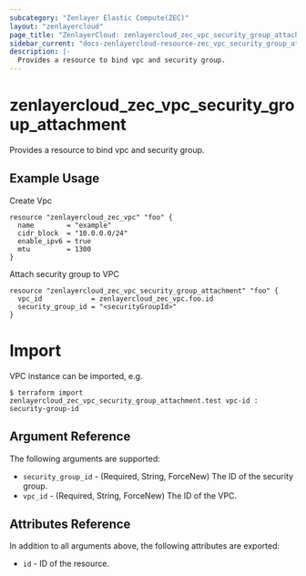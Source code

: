 ```yaml
---
subcategory: "Zenlayer Elastic Compute(ZEC)"
layout: "zenlayercloud"
page_title: "ZenlayerCloud: zenlayercloud_zec_vpc_security_group_attachment"
sidebar_current: "docs-zenlayercloud-resource-zec_vpc_security_group_attachment"
description: |-
  Provides a resource to bind vpc and security group.
---
```


# zenlayercloud_zec_vpc_security_group_attachment

Provides a resource to bind vpc and security group.

## Example Usage

Create Vpc

```hcl
resource "zenlayercloud_zec_vpc" "foo" {
  name        = "example"
  cidr_block  = "10.0.0.0/24"
  enable_ipv6 = true
  mtu         = 1300
}
```

Attach security group to VPC

```hcl
resource "zenlayercloud_zec_vpc_security_group_attachment" "foo" {
  vpc_id            = zenlayercloud_zec_vpc.foo.id
  security_group_id = "<securityGroupId>"
}
```

# Import

VPC instance can be imported, e.g.

```hcl
$ terraform import zenlayercloud_zec_vpc_security_group_attachment.test vpc-id : security-group-id
```

## Argument Reference

The following arguments are supported:

* `security_group_id` - (Required, String, ForceNew) The ID of the security group.
* `vpc_id` - (Required, String, ForceNew) The ID of the VPC.

## Attributes Reference

In addition to all arguments above, the following attributes are exported:

* `id` - ID of the resource.



